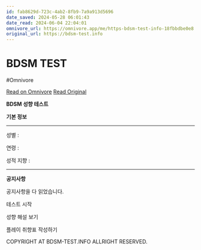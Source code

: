 ```yaml
---
id: fab8629d-723c-4ab2-8fb9-7a9a913d5696
date_saved: 2024-05-28 06:01:43
date_read: 2024-06-04 22:04:01
omnivore_url: https://omnivore.app/me/https-bdsm-test-info-18fbbdbe0e8
original_url: https://bdsm-test.info
---
```


# BDSM TEST
#Omnivore
 
[Read on Omnivore](https://omnivore.app/me/https-bdsm-test-info-18fbbdbe0e8)
[Read Original](https://bdsm-test.info)
 
**BDSM 성향 테스트**

  
**기본 정보**

---

성별 : 

연령 : 

성적 지향 : 

---

**공지사항**   
  
공지사항을 다 읽었습니다. 

테스트 시작 

성향 해설 보기 

플레이 취향표 작성하기 

COPYRIGHT AT BDSM-TEST.INFO ALLRIGHT RESERVED.

  